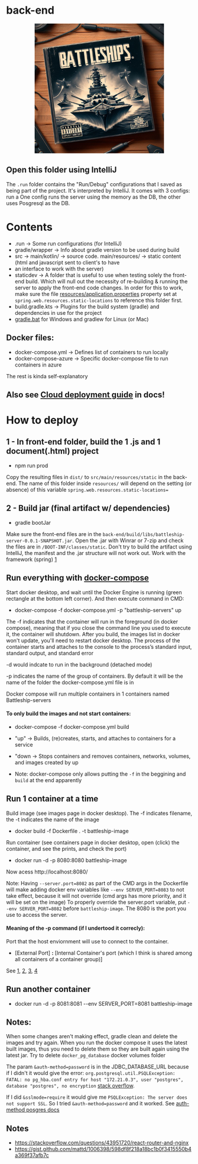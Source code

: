# back-end
<p align="center">
    <img class="center" style="width: 350px; margin: auto auto;" src="../docs/imgs/cover_back-end.jpeg" />
</p>

## Open this folder using IntelliJ
The `.run` folder contains the "Run/Debug" configurations that I saved as being part of the project. It's interpreted 
by IntelliJ. It comes with 3 configs: run a One config runs the server using the memory as the DB, the other uses Posgresql as the DB.
# Contents
- .run -> Some run configurations (for IntelliJ)
- gradle/wrapper -> Info about gradle version to be used during build
- src -> main/kotlin/ -> source code. main/resources/ -> static content (html and javascript sent to client's to have 
- an interface to work with the server)
- staticdev -> A folder that is useful to use when testing solely the front-end build. Which will null out the 
necessity of re-building & running the server to apply the front-end code changes. In order for this
to work, make sure the file [resources/application.properties](./src/main/resources/application.properties) property 
set at `spring.web.resources.static-locations`
to reference this folder first.
- build.gradle.kts -> Plugins for the build system (gradle) and dependencies in use for the project
- [gradle.bat](https://stackoverflow.com/a/44860398/9375488) for Windows and gradlew for Linux (or Mac)
## Docker files:
- docker-compose.yml -> Defines list of containers to run locally
- docker-compose-azure -> Specific docker-compose file to run containers in azure

The rest is kinda self-explanatory

## Also see [Cloud deployment guide](/docs/Cloud%20deployment.md) in docs!

# How to deploy
## 1 - In front-end folder, build the 1 .js and 1 document(.html) project
- npm run prod

Copy the resulting files in `dist/` to `src/main/resources/static` in the back-end. 
The name of this folder inside `resources/` will depend on the setting (or absence)
of this variable `spring.web.resources.static-locations=`
## 2 - Build jar (final artifact w/ dependencies)
- gradle bootJar

Make sure the front-end files are in the `back-end/build/libs/battleship-server-0.0.1-SNAPSHOT.jar`. 
Open the .jar with Winrar or 7-zip and check the files are in `/BOOT-INF/classes/static`.
Don't try to build the artifact using IntelliJ, the manifest and the .jar structure will not work out. Work with the framework (spring) [1](https://stackoverflow.com/questions/43520616/artifact-of-spring-boot-project-generated-by-intellij-idea-causes-errors#:~:text=You%20are%20using%20Spring%20Boot%20and%20as%20such%20should%20also%20use%20the%20Spring%20Boot%20Maven%20Plugin%20to%20create%20an%20executable%20artifact.%20You%20are%20working%20around%20the%20framework%20instead%20of%20with%20the%20framework)

## Run everything with [docker-compose](https://docs.docker.com/compose/)
Start docker desktop, and wait until the Docker Engine is running (green rectangle at the bottom left corner). And then execute command
in CMD:

- docker-compose -f docker-compose.yml -p "battleship-servers" up

The -f indicates that the container will run in the foreground (in docker compose),
meaning that if you close the command line you used to execute it, the container will shutdown. After you build,
the images list in docker won't update, you'll need to restart docker desktop.
The process of the container starts and attaches to the console to the process’s standard input, standard output, and standard error

-d would indcate to run in the background (detached mode)

-p indicates the name of the group of containers. By default it will be the name of the folder the docker-compose.yml file is in

Docker compose will run multiple containers in 1 containers named Battleship-servers

#### To only build the images and not start containers:
- docker-compose -f docker-compose.yml build

- "up" -> Builds, (re)creates, starts, and attaches to containers for a service
- "down -> Stops containers and removes containers, networks, volumes, and images created by up
- Note: docker-compose only allows putting the `-f` in the beggining and `build` at the end apparently
## Run 1 container at a time
Build image (see images page in docker desktop). The -f indicates filename, the -t indicates the name of the image
- docker build -f Dockerfile . -t battleship-image

Run container (see containers page in docker desktop, open (click) the container, and see the prints, and check the port)
- docker run -d -p 8080:8080 battleship-image

Now acess http://localhost:8080/ 

Note: Having `--server.port=8082` as part of the CMD args in the Dockerfile will make adding docker env variables like `--env SERVER_PORT=8083`
to not take effect, because it will not override (cmd args has more priority, and it will be set on the image)
To properly override the server.port variable, put `--env SERVER_PORT=8082` before `battleship-image`.
The 8080 is the port you use to access the server.

#### Meaning of the -p command (if I undertood it correcly):
Port that the host enviornment will use to connect to the container. 
- [External Port] **:** [Internal Container's port (which I think is shared among all containers of a container group)]

See [1](https://runnable.com/docker/binding-docker-ports), [2](8https://www.baeldung.com/linux/assign-port-docker-container#why-we-use-port-mapping), [3](https://stackoverflow.com/questions/25350496/running-docker-container-on-a-specific-port), [4](https://docs.docker.com/engine/reference/commandline/run/#publish-or-expose-port--p---expose)

## Run another container
- docker run -d -p 8081:8081 --env SERVER_PORT=8081 battleship-image

## Notes:
When some changes aren't making effect, gradle clean and delete the images and try again. When you run the docker compose it uses the latest
built images, thus you need to delete them so they are built again using the latest jar. Try to delete `docker_pg_database` docker volumes folder

The param `&auth-method=password` is in the JDBC_DATABASE_URL because if I didn't it would give the error: 
`org.postgresql.util.PSQLException: FATAL: no pg_hba.conf entry for host "172.21.0.3", user "postgres", database "postgres", no encryption` [stack overflow](https://stackoverflow.com/questions/25641047/org-postgresql-util-psqlexception-fatal-no-pg-hba-conf-entry-for-host).

If I did `&sslmode=require` it would give me `PSQLException: The server does not support SSL`. So I tried `&auth-method=password` and it worked. See [auth-method posgres docs](https://www.postgresql.org/docs/9.5/auth-pg-hba-conf.html#:~:text=and%20hostnossl%20records.-,auth%2Dmethod,-Specifies%20the%20authentication)

## Notes
- https://stackoverflow.com/questions/43951720/react-router-and-nginx
- https://gist.github.com/mattd/1006398/598df8f218a18bc1b0f3415550b4a369f37afb7c